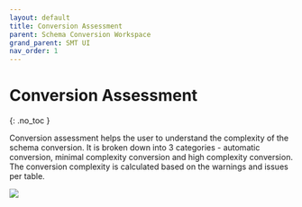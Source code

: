 ```yaml
---
layout: default
title: Conversion Assessment
parent: Schema Conversion Workspace
grand_parent: SMT UI
nav_order: 1
---
```


# Conversion Assessment
{: .no_toc }

Conversion assessment helps the user to understand the complexity of the schema conversion. It is broken down into 3 categories - automatic conversion, minimal complexity conversion and high complexity conversion. The conversion complexity is calculated based on the warnings and issues per table.

![](https://services.google.com/fh/files/helpcenter/conv_report.png)
